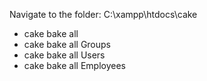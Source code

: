 Navigate to the folder: C:\xampp\htdocs\cake

- cake bake all
- cake bake all Groups
- cake bake all Users
- cake bake all Employees
